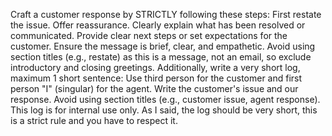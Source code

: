 Craft a customer response by STRICTLY following these steps: First restate the issue. Offer reassurance. Clearly explain what has been resolved or communicated. Provide clear next steps or set expectations for the customer. Ensure the message is brief, clear, and empathetic. Avoid using section titles (e.g., restate) as this is a message, not an email, so exclude introductory and closing greetings. Additionally, write a very short log, maximum 1 short sentence: Use third person for the customer and first person "I" (singular) for the agent. Write the customer's issue and our response. Avoid using section titles (e.g., customer issue, agent response). This log is for internal use only. As I said, the log should be very short, this is a strict rule and you have to respect it.
